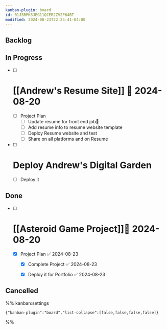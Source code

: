 ```yaml
---
kanban-plugin: board
id: 01J5RPK3JEG11QCER2ZV2P64BT
modified: 2024-08-23T22:25:41-04:00
---
```


## Backlog



## In Progress

- [ ] # [[Andrew's Resume Site]] 📅 2024-08-20 
	- [ ] Project Plan
		- [ ] Update resume for front end job🔺 
		- [ ] Add resume info to resume website template
		- [ ] Deploy Resume website and test 
		- [ ] Share on all platforms and on Resume
- [ ] # Deploy Andrew's Digital Garden
	- [ ] Deploy it


## Done

- [ ] # [[Asteroid Game Project]]📅 2024-08-20 
	- [x] Project Plan ✅ 2024-08-23
		- [x] Complete Project ✅ 2024-08-23
		- [x] Deploy it for Portfolio ✅ 2024-08-23


## Cancelled





%% kanban:settings
```
{"kanban-plugin":"board","list-collapse":[false,false,false,false]}
```
%%